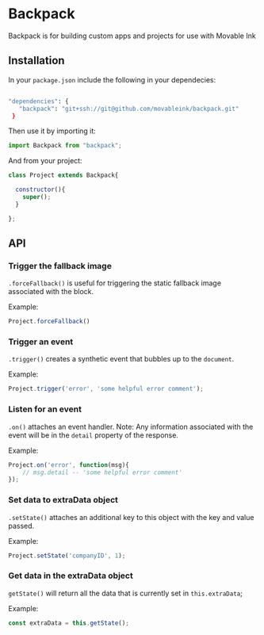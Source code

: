 # Backpack

Backpack is for building custom apps and projects for use with Movable Ink

## Installation

In your `package.json` include the following in your dependecies:

```bash

"dependencies": {
   "backpack": "git+ssh://git@github.com/movableink/backpack.git"
 }


```

Then use it by importing it:

```javascript
import Backpack from "backpack";
```

And from your project:

```javascript
class Project extends Backpack{

  constructor(){
    super();
  }

};
```

## API

### Trigger the fallback image

`.forceFallback()` is useful for triggering the static fallback image associated with the block.

Example:

```javascript
Project.forceFallback()
```

### Trigger an event

`.trigger()` creates a synthetic event that bubbles up to the `document`.

Example:

```javascript
Project.trigger('error', 'some helpful error comment');
```


### Listen for an event

`.on()` attaches an event handler. Note: Any information associated with the event will be in the `detail` property of the response.

Example:

```javascript
Project.on('error', function(msg){
	// msg.detail -- 'some helpful error comment'
});
```

### Set data to extraData object

`.setState()` attaches an additional key to this object with the key and value passed.

Example:

```javascript
Project.setState('companyID', 1);
```

### Get data in the extraData object

`getState()` will return all the data that is currently set in `this.extraData`;

Example:

```javascript
const extraData = this.getState();
```
